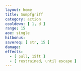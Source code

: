 ```yaml
---
layout: home
title: Sumpfgriff
category: action
cooldown: [ 1, d ]
range: 15
aoe: single
hitbonus: 
savereq: [ str, 15 ]
damage: 
effects:
  - [ pull, 15ft ]
  - [ restrained, until escape ]
---
```

